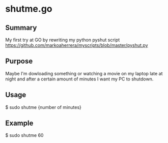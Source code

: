 # shutme.go

## Summary
My first try at GO by rewriting my python pyshut script https://github.com/markoaherrera/myscripts/blob/master/pyshut.py

## Purpose
Maybe I'm dowloading something or watching a movie on my laptop late at night and after a certain amount of minutes I want my PC to shutdown.

## Usage
$ sudo shutme {number of minutes}

## Example
$ sudo shutme 60
